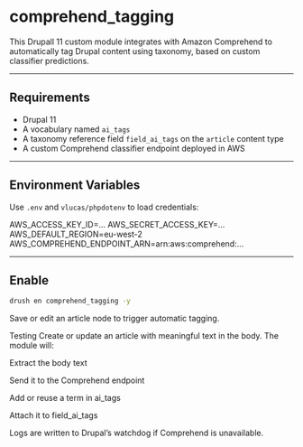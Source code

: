 # comprehend_tagging
This Drupall 11 custom module integrates with Amazon Comprehend to automatically tag Drupal content using taxonomy, based on custom classifier predictions.


---

## Requirements

- Drupal 11
- A vocabulary named `ai_tags`
- A taxonomy reference field `field_ai_tags` on the `article` content type
- A custom Comprehend classifier endpoint deployed in AWS

---

## Environment Variables

Use `.env` and `vlucas/phpdotenv` to load credentials:

AWS_ACCESS_KEY_ID=...
AWS_SECRET_ACCESS_KEY=...
AWS_DEFAULT_REGION=eu-west-2
AWS_COMPREHEND_ENDPOINT_ARN=arn:aws:comprehend:...

---

## Enable

```bash
drush en comprehend_tagging -y
```
Save or edit an article node to trigger automatic tagging.

Testing
Create or update an article with meaningful text in the body. The module will:

Extract the body text

Send it to the Comprehend endpoint

Add or reuse a term in ai_tags

Attach it to field_ai_tags

Logs are written to Drupal’s watchdog if Comprehend is unavailable.
